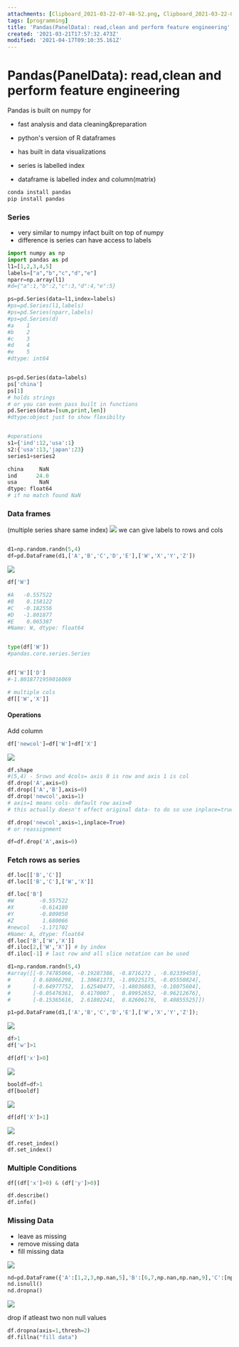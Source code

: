 ```yaml
---
attachments: [Clipboard_2021-03-22-07-48-52.png, Clipboard_2021-03-22-07-57-09.png, Clipboard_2021-03-22-10-03-08.png, Clipboard_2021-03-22-10-03-33.png, Clipboard_2021-03-22-10-05-11.png, Clipboard_2021-03-22-10-08-21.png, Clipboard_2021-04-08-16-53-27.png, Clipboard_2021-04-09-21-07-17.png, Clipboard_2021-04-09-21-08-08.png, Screenshot 2021-03-22 at 7.43.19 AM.png]
tags: [programming]
title: 'Pandas(PanelData): read,clean and perform feature engineering'
created: '2021-03-21T17:57:32.473Z'
modified: '2021-04-17T09:10:35.161Z'
---
```


# Pandas(PanelData): read,clean and perform feature engineering 
 Pandas is built on numpy for
 - fast analysis and data cleaning&preparation
 - python's version of R dataframes
 - has built in data visualizations

 - series is labelled index
 - dataframe is labelled index and column(matrix)

 ```bash
 conda install pandas
 pip install pandas
 ```

 ### Series
 - very similar to numpy infact built on top of numpy
 - difference is series can have access to labels 


 ```python
import numpy as np
import pandas as pd
l1=[1,2,3,4,5]
labels=["a","b","c","d","e"]
nparr=np.array(l1)
#d={"a":1,"b":2,"c":3,"d":4,"e":5}

ps=pd.Series(data=l1,index=labels)
#ps=pd.Series(l1,labels)
#ps=pd.Series(nparr,labels)
#ps=pd.Series(d)
#a    1
#b    2
#c    3
#d    4
#e    5
#dtype: int64


ps=pd.Series(data=labels)
ps['china']
ps[1]
# holds strings
# or you can even pass built in functions
pd.Series(data=[sum,print,len])
#dtype:object just to show flexibilty


#operations
s1={'ind':12,'usa':1}
s2:{'usa':13,'japan':23}
series1+series2

china     NaN
ind      24.0
usa       NaN
dtype: float64
# if no match found NaN

 ```
 ### Data frames
 (multiple series share same index)
 ![](@attachment/Clipboard_2021-04-08-16-53-27.png)
 we can give labels to rows and cols
 ```python
 
 d1=np.random.randn(5,4)
 df=pd.DataFrame(d1,['A','B','C','D','E'],['W','X','Y','Z'])

 ```
![](@attachment/Clipboard_2021-03-22-07-48-52.png)


```python
df['W']

#A   -0.557522
#B    0.158122
#C   -0.182556
#D   -1.801877
#E    0.065387
#Name: W, dtype: float64


type(df['W'])
#pandas.core.series.Series


df['W']['D']
#-1.8018771959016069

# multiple cols
df[['W','X']]

```


#### Operations

Add column
```python
df['newcol']=df['W']+df['X']
```


![](@attachment/Clipboard_2021-03-22-07-57-09.png)


```python
df.shape
#(5,4) - 5rows and 4cols= axis 0 is row and axis 1 is col 
df.drop('A',axis=0) 
df.drop(['A','B'],axis=0) 
df.drop('newcol',axis=1) 
# axis=1 means cols- default row axis=0
# this actually doesn't effect original data- to do so use inplace=true

df.drop('newcol',axis=1,inplace=True) 
# or reassignment

df=df.drop('A',axis=0) 

```

### Fetch rows as series
```py
df.loc[['B','C']]
df.loc[['B','C'],['W','X']]

df.loc['B']
#W        -0.557522
#X        -0.614180
#Y        -0.809050
#Z         1.680066
#newcol   -1.171702
#Name: A, dtype: float64
df.loc['B',['W','X']]
df.iloc[2,['W','X']] # by index
df.iloc[-1] # last row and all slice notation can be used
```



```py
d1=np.random.randn(5,4)
#array([[-0.74785066, -0.19287386, -0.8716272 , -0.02339459],
#       [ 0.68066298,  1.30681373, -1.09225175, -0.05550824],
#       [-0.64977752,  1.62540477, -1.48036883, -0.18075604],
#       [-0.05476361,  0.4170007 ,  0.89952652, -0.96212676],
#       [-0.15365616,  2.61802241,  0.82606176,  0.40855525]])

p1=pd.DataFrame(d1,['A','B','C','D','E'],['W','X','Y','Z']);

```
![](@attachment/Clipboard_2021-03-22-10-03-08.png)
```py
df>1
df['w']>1

df[df['x']>0]
```
![](@attachment/Clipboard_2021-03-22-10-03-33.png)

```py
booldf=df>1
df[booldf]
```
![](@attachment/Clipboard_2021-03-22-10-05-11.png)

```py
df[df['X']>1]
```
![](@attachment/Clipboard_2021-03-22-10-08-21.png)

```py
df.reset_index()
df.set_index()
```


### Multiple Conditions

```py
df[(df['x']>0) & (df['y']>0)]

df.describe()
df.info()
```


### Missing Data
- leave as missing
- remove missing data
- fill missing data

![](@attachment/Clipboard_2021-04-09-21-07-17.png)

```py
nd=pd.DataFrame({'A':[1,2,3,np.nan,5],'B':[6,7,np.nan,np.nan,9],'C':[np.nan,12,13,np.nan,15]})
nd.isnull()
nd.dropna()
```

![](@attachment/Clipboard_2021-04-09-21-08-08.png)


drop if atleast two non null values

```py
df.dropna(axis=1,thresh=2)
df.fillna("fill data")
```

